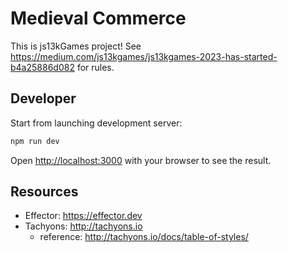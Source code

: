 # Medieval Commerce

This is js13kGames project! See https://medium.com/js13kgames/js13kgames-2023-has-started-b4a25886d082 for rules.


## Developer

Start from launching development server:

```bash
npm run dev
```

Open [http://localhost:3000](http://localhost:3000) with your browser to see the result.


## Resources

- Effector: https://effector.dev
- Tachyons: http://tachyons.io
  - reference: http://tachyons.io/docs/table-of-styles/